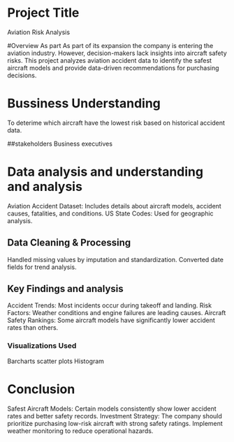 # Project Title
Aviation Risk Analysis

#Overview
As part As part of its expansion  the company is entering the aviation industry. However, decision-makers lack insights into aircraft safety risks. This project analyzes aviation accident data to identify the safest aircraft models and provide data-driven recommendations for purchasing decisions.

 # Bussiness Understanding
 To deterime which aircraft have the lowest risk based on historical accident data.

 ##stakeholders
 Business executives

 # Data analysis and understanding and analysis
 Aviation Accident Dataset: Includes details about aircraft models, accident causes, fatalities, and conditions.
 US State Codes: Used for geographic analysis.

## Data Cleaning & Processing
Handled missing values by imputation and standardization.
Converted date fields for trend analysis.

## Key Findings and analysis
Accident Trends: Most incidents occur during takeoff and landing.
Risk Factors: Weather conditions and engine failures are leading causes.
Aircraft Safety Rankings: Some aircraft models have significantly lower accident rates than others.

### Visualizations Used
Barcharts
scatter plots
Histogram

# Conclusion
 Safest Aircraft Models: Certain models consistently show lower accident rates and better safety records.
 Investment Strategy: The company should prioritize purchasing low-risk aircraft with strong safety ratings.
 Implement weather monitoring to reduce operational hazards.


